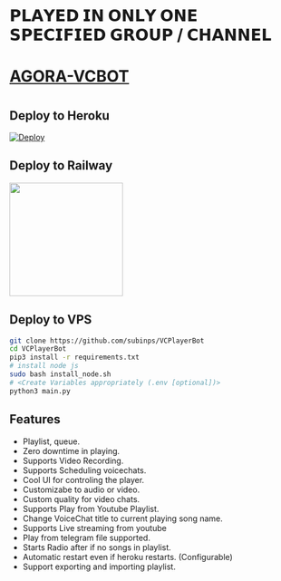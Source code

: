 #  𝗣𝗟𝗔𝗬𝗘𝗗 𝗜𝗡 𝗢𝗡𝗟𝗬 𝗢𝗡𝗘 𝗦𝗣𝗘𝗖𝗜𝗙𝗜𝗘𝗗 𝗚𝗥𝗢𝗨𝗣 / 𝗖𝗛𝗔𝗡𝗡𝗘𝗟 

# [AGORA-VCBOT](t.me/agora_robots)



#

## Deploy to Heroku

[![Deploy](https://www.herokucdn.com/deploy/button.svg)](https://telegram.dog/XTZ_HerokuBot?start=TVItQUdPUkEvQUdPUkEtVkNCT1QgbWFpbg)

## Deploy to Railway
<p><a href=https://github.com/subinps/VCPlayerBot/issues/7> <img src="https://img.shields.io/badge/Deploy%20To%20Railway-blueviolet?style=for-the-badge&logo=railway" width="200""/></a></p>

 
## Deploy to VPS

```sh
git clone https://github.com/subinps/VCPlayerBot
cd VCPlayerBot
pip3 install -r requirements.txt
# install node js
sudo bash install_node.sh
# <Create Variables appropriately (.env [optional])>
python3 main.py
```

## Features

- Playlist, queue.
- Zero downtime in playing.
- Supports Video Recording.
- Supports Scheduling voicechats.
- Cool UI for controling the player.
- Customizabe to audio or video.
- Custom quality for video chats.
- Supports Play from Youtube Playlist.
- Change VoiceChat title to current playing song name.
- Supports Live streaming from youtube
- Play from telegram file supported.
- Starts Radio after if no songs in playlist.
- Automatic restart even if heroku restarts. (Configurable)
- Support exporting and importing playlist.

